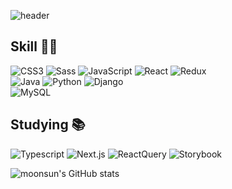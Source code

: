 <!--
**woowsnu/woowsnu** is a ✨ _special_ ✨ repository because its `README.md` (this file) appears on your GitHub profile.

Here are some ideas to get you started:

- 🔭 I’m currently working on ...
- 🌱 I’m currently learning ...
- 👯 I’m looking to collaborate on ...
- 🤔 I’m looking for help with ...
- 💬 Ask me about ...
- 📫 How to reach me: ...
- 😄 Pronouns: ...
- ⚡ Fun fact: ...
-->

![header](https://capsule-render.vercel.app/api?type=Waving&color=auto&height=250&section=header&text=Front%20And%20More&fontSize=60)

## Skill 🤸‍♀️

<img alt="CSS3" src ="https://img.shields.io/badge/CSS3-1572B6.svg?&style=flat&logo=CSS3&logoColor=white"/> <img alt="Sass" src ="https://img.shields.io/badge/Sass-CC6699.svg?&style=flat&logo=Sass&logoColor=white"/> <img alt="JavaScript" src ="https://img.shields.io/badge/JavaScript-F7DF1E.svg?&style=flat&logo=JavaScript&logoColor=white"/> <img alt="React" src ="https://img.shields.io/badge/React-61DAFB.svg?&style=flat&logo=React&logoColor=white"/> <img alt="Redux" src ="https://img.shields.io/badge/Redux-764ABC.svg?&style=flat&logo=Redux&logoColor=white"/><br/><img alt="Java" src ="https://img.shields.io/badge/Java-007396.svg?&style=flat&logo=Java&logoColor=white"/> <img alt="Python" src ="https://img.shields.io/badge/Python-3776AB.svg?&style=flat&logo=Python&logoColor=white"/> <img alt="Django" src ="https://img.shields.io/badge/Django-092E20.svg?&style=flat&logo=Django&logoColor=white"/><br/><img alt="MySQL" src ="https://img.shields.io/badge/MySQL-4479A1.svg?&style=flat&logo=MySQL&logoColor=white"/>

## Studying 📚
<img alt="Typescript" src ="https://img.shields.io/badge/TypeScript-3178C6.svg?&style=flat&logo=TypeScript&logoColor=white"/> <img alt="Next.js" src ="https://img.shields.io/badge/Next.js-092E20.svg?&style=flat&logo=Next.js&logoColor=white"/> <img alt="ReactQuery" src ="https://img.shields.io/badge/ReactQuery-FF4154.svg?&style=flat&logo=ReactQuery&logoColor=white"/> <img alt="Storybook" src ="https://img.shields.io/badge/Storybook-FF4785.svg?&style=flat&logo=Storybook&logoColor=white"/>

![moonsun's GitHub stats](https://github-readme-stats.vercel.app/api?username=woowsnu&show_icons=true&theme=radical)
